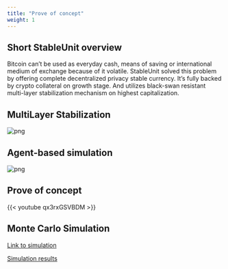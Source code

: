 ```yaml
---
title: "Prove of concept"
weight: 1
---
```

## Short StableUnit overview

Bitcoin can’t be used as everyday cash, means of saving or international medium of exchange because of it volatile. StableUnit solved this problem by offering complete decentralized privacy stable currency. It’s fully backed by crypto collateral on growth stage. And utilizes black-swan resistant multi-layer stabilization mechanism on highest capitalization. 

## MultiLayer Stabilization
![png](/concept/multilayer_stabilisation_sims.png)

## Agent-based simulation
![png](/concept/sim_schema.png)

## Prove of concept

{{< youtube qx3rxGSVBDM >}}

## Monte Carlo Simulation 

[Link to simulation](/simulation)

[Simulation results](/simulation#results)

